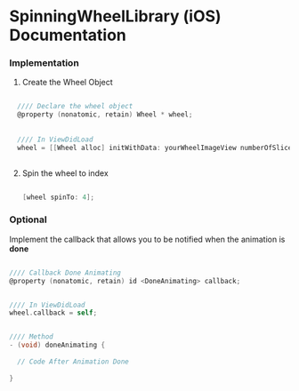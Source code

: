 # SpinningWheelLibrary (iOS) Documentation

### Implementation

1. Create the Wheel Object <br>
```objective-c

  //// Declare the wheel object
  @property (nonatomic, retain) Wheel * wheel;
  
  
  //// In ViewDidLoad
  wheel = [[Wheel alloc] initWithData: yourWheelImageView numberOfSlice: nbOfSlices needle: needleImageView];
  
  ```
  
2. Spin the wheel to index
    ```objective-c

    [wheel spinTo: 4];

    ```
  


### Optional

Implement the callback that allows you to be notified when the animation is **done**

  ```objective-c
  
  //// Callback Done Animating
  @property (nonatomic, retain) id <DoneAnimating> callback;
  
  
  //// In ViewDidLoad
  wheel.callback = self;
  
  
  //// Method
  - (void) doneAnimating {
    
    // Code After Animation Done
    
  }
  
  ```
